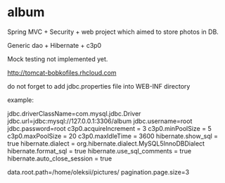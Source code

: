 album
=====

Spring MVC + Security + web project which aimed to store photos in DB.

Generic dao + Hibernate + c3p0

Mock testing not implemented yet.

http://tomcat-bobkofiles.rhcloud.com


do not forget to add jdbc.properties file into WEB-INF directory

example:

jdbc.driverClassName=com.mysql.jdbc.Driver
jdbc.url=jdbc:mysql://127.0.0.1:3306/album
jdbc.username=root
jdbc.password=root
c3p0.acquireIncrement = 3
c3p0.minPoolSize = 5
c3p0.maxPoolSize = 20
c3p0.maxIdleTime = 3600
hibernate.show_sql = true
hibernate.dialect = org.hibernate.dialect.MySQL5InnoDBDialect
hibernate.format_sql = true
hibernate.use_sql_comments = true
hibernate.auto_close_session = true

data.root.path=/home/oleksii/pictures/
pagination.page.size=3
